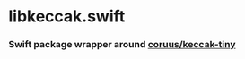 # libkeccak.swift
### Swift package wrapper around [coruus/keccak-tiny](https://github.com/coruus/keccak-tiny)


